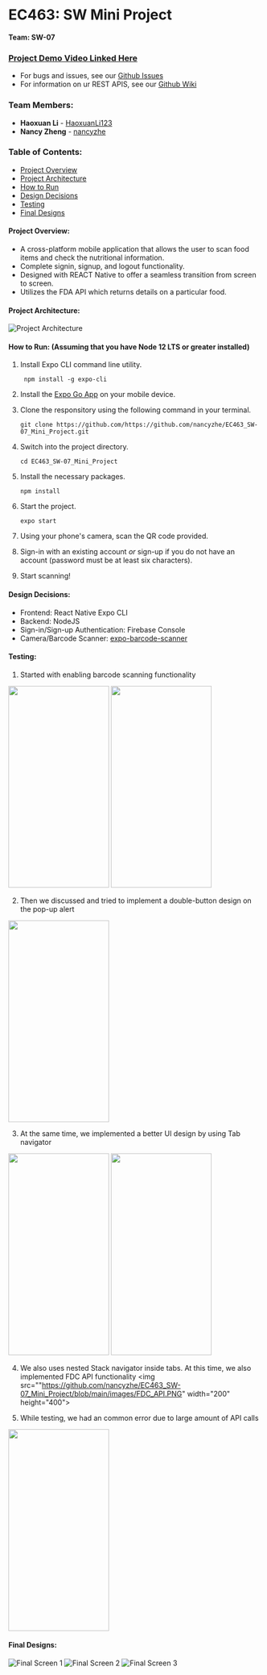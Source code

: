# EC463: SW Mini Project
**Team: SW-07**

### [Project Demo Video Linked Here](https://youtu.be/Z3gRVXhhZWk) ###
* For bugs and issues, see our [Github Issues](https://github.com/nancyzhe/EC463_SW-07_Mini_Project/issues)
* For information on ur REST APIS, see our [Github Wiki](https://github.com/nancyzhe/EC463_SW-07_Mini_Project/wiki)

### Team Members:
* **Haoxuan Li** - [HaoxuanLi123](https://github.com/HaoxuanLi123)
* **Nancy Zheng** - [nancyzhe](https://github.com/nancyzhe)

### Table of Contents:

* [Project Overview](#projectoverview)
* [Project Architecture](projectarchitecture)
* [How to Run](#how_to_run)
* [Design Decisions](#design_decisions)
* [Testing](#testing)
* [Final Designs](#final_designs)


<a name="projectoverview"></a> 
#### Project Overview: ####
* A cross-platform mobile application that allows the user to scan food items and check the nutritional information. 
* Complete signin, signup, and logout functionality.
* Designed with REACT Native to offer a seamless transition from screen to screen.
* Utilizes the FDA API which returns details on a particular food.

<a name="projectarchitecture"></a> 
#### Project Architecture: ####
![Project Architecture](https://github.com/nancyzhe/EC463_SW-07_Mini_Project/blob/main/images/barcode%20app%20structure.png)

                                                                                                                                  
<a name="how_to_run"></a> 
#### How to Run: (Assuming that you have Node 12 LTS or greater installed) ####

1. Install Expo CLI command line utility. 
    ```
     npm install -g expo-cli
    ```
2. Install the [Expo Go App](https://expo.dev/client) on your mobile device.

2. Clone the responsitory using the following command in your terminal.
    ```
    git clone https://github.com/https://github.com/nancyzhe/EC463_SW-07_Mini_Project.git
    ```
3. Switch into the project directory.
    ```
    cd EC463_SW-07_Mini_Project
    ```
4. Install the necessary packages.
    ```
    npm install
    ```
5. Start the project.
    ```
    expo start
    ```
6. Using your phone's camera, scan the QR code provided.

7. Sign-in with an existing account *or* sign-up if you do not have an account (password must be at least six characters).

8. Start scanning!

<a name="design_decisions"></a> 
#### Design Decisions: ####
* Frontend: React Native Expo CLI
* Backend: NodeJS
* Sign-in/Sign-up Authentication: Firebase Console
* Camera/Barcode Scanner: [expo-barcode-scanner](https://docs.expo.dev/versions/latest/sdk/bar-code-scanner/)


<a name="testing"></a> 
#### Testing: ####
1. Started with enabling barcode scanning functionality
<p float="left">
<img src="https://github.com/nancyzhe/EC463_SW-07_Mini_Project/blob/main/images/camera_test.JPG" width="200" height="400">
<img src="https://github.com/nancyzhe/EC463_SW-07_Mini_Project/blob/main/images/camera2.JPG" width="200" height="400">
</p>

2. Then we discussed and tried to implement a double-button design on the pop-up alert
<img src="https://github.com/nancyzhe/EC463_SW-07_Mini_Project/blob/main/images/double_button_test.JPG" width="200" height="400">

3. At the same time, we implemented a better UI design by using Tab navigator
<p float="left">
<img src="https://github.com/nancyzhe/EC463_SW-07_Mini_Project/blob/main/images/Stack1.PNG" width="200" height="400">
<img src="https://github.com/nancyzhe/EC463_SW-07_Mini_Project/blob/main/images/Stack2.PNG" width="200" height="400">
</p>

4. We also uses nested Stack navigator inside tabs. At this time, we also implemented FDC API functionality
<img src=""https://github.com/nancyzhe/EC463_SW-07_Mini_Project/blob/main/images/FDC_API.PNG" width="200" height="400">

5. While testing, we had an common error due to large amount of API calls
<img src="https://github.com/nancyzhe/EC463_SW-07_Mini_Project/blob/main/images/unknown_error.PNG" width="200" height="400">

<a name="final_designs"></a> 
#### Final Designs: ####
![Final Screen 1](https://github.com/nancyzhe/EC463_SW-07_Mini_Project/blob/main/images/final-screen1.png)
![Final Screen 2](https://github.com/nancyzhe/EC463_SW-07_Mini_Project/blob/main/images/final-screen2.png)
![Final Screen 3](https://github.com/nancyzhe/EC463_SW-07_Mini_Project/blob/main/images/final-screen3.png)                       
                                                                                                                     
                                                                                                                           
           
